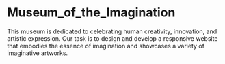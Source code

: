 # Museum_of_the_Imagination
This museum is dedicated to celebrating human creativity, innovation, and artistic expression. Our task is to design and develop a responsive website that embodies the essence of imagination and showcases a variety of imaginative artworks.
